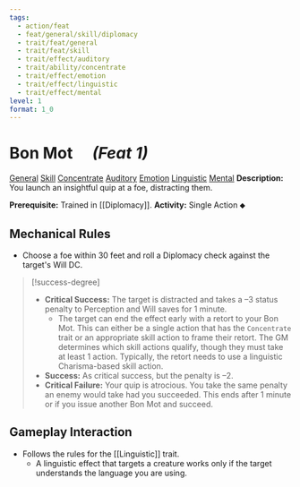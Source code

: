 ```yaml
---
tags:
  - action/feat
  - feat/general/skill/diplomacy
  - trait/feat/general
  - trait/feat/skill
  - trait/effect/auditory
  - trait/ability/concentrate
  - trait/effect/emotion
  - trait/effect/linguistic
  - trait/effect/mental
level: 1
format: 1_0
---
```

# Bon Mot [](#Actions "Single Action") &emsp;*(Feat 1)*

[General](General.md "Feat Trait") [Skill](Skill.md "Feat Trait") [Concentrate](Concentrate.md "Action & Ability Trait")  [Auditory](Auditory.md "Effect Trait") [Emotion](Emotion.md "Effect Trait") [Linguistic](Linguistic.md "Effect Trait") [Mental](Mental.md "Effect Trait") 
**Description:** You launch an insightful quip at a foe, distracting them.

**Prerequisite:** Trained in [[Diplomacy]].
**Activity:** Single Action ⬥

## Mechanical Rules

- Choose a foe within 30 feet and roll a Diplomacy check against the target's Will DC.

> [!success-degree]
>- **Critical Success:** The target is distracted and takes a –3 status penalty to Perception and Will saves for 1 minute. 
>	- The target can end the effect early with a retort to your Bon Mot. This can either be a single action that has the `Concentrate` trait or an appropriate skill action to frame their retort. The GM determines which skill actions qualify, though they must take at least 1 action. Typically, the retort needs to use a linguistic Charisma-based skill action. 
>- **Success:** As critical success, but the penalty is –2.  
>- **Critical Failure:** Your quip is atrocious. You take the same penalty an enemy would take had you succeeded. This ends after 1 minute or if you issue another Bon Mot and succeed.

## Gameplay Interaction

- Follows the rules for the [[Linguistic]] trait.
	- A linguistic effect that targets a creature works only if the target understands the language you are using.